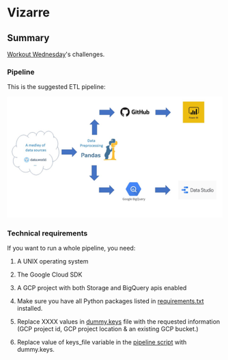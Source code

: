 # Vizarre

## Summary

[Workout Wednesday](https://www.workout-wednesday.com/power-bi-challenges/)'s challenges.

### Pipeline

This is the suggested ETL pipeline:

![Pipeline](/img/Pipeline.JPG)

### Technical requirements

If you want to run a whole pipeline, you need:

1. A UNIX operating system

2. The Google Cloud SDK

3. A GCP project with both Storage and BigQuery apis enabled

4. Make sure you have all Python packages listed in [requirements.txt](requirements.txt) installed.

5. Replace XXXX values in [dummy.keys](dummy.keys) file with the requested information (GCP project id, GCP project location & an existing GCP bucket.)

6. Replace value of keys_file variable in the [pipeline script](bin/execute_pipeline.sh) with dummy.keys.
